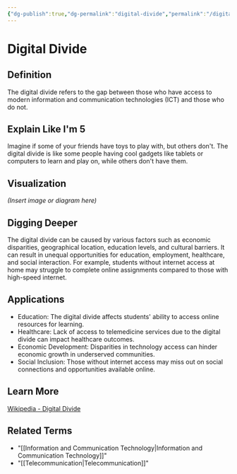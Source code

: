 ```yaml
---
{"dg-publish":true,"dg-permalink":"digital-divide","permalink":"/digital-divide/","title":"Digital Divide","tags":["technology","access","digital-divide"],"created":"2025-08-23","updated":"2025-08-24"}
---
```


# Digital Divide

## **Definition**  
The digital divide refers to the gap between those who have access to modern information and communication technologies (ICT) and those who do not.

## **Explain Like I'm 5**  
Imagine if some of your friends have toys to play with, but others don't. The digital divide is like some people having cool gadgets like tablets or computers to learn and play on, while others don't have them.

## **Visualization**  
*(Insert image or diagram here)*

## **Digging Deeper**
The digital divide can be caused by various factors such as economic disparities, geographical location, education levels, and cultural barriers. It can result in unequal opportunities for education, employment, healthcare, and social interaction. For example, students without internet access at home may struggle to complete online assignments compared to those with high-speed internet.

## **Applications**  
- Education: The digital divide affects students' ability to access online resources for learning.
- Healthcare: Lack of access to telemedicine services due to the digital divide can impact healthcare outcomes.
- Economic Development: Disparities in technology access can hinder economic growth in underserved communities.
- Social Inclusion: Those without internet access may miss out on social connections and opportunities available online.

## **Learn More**  
[Wikipedia - Digital Divide](https://en.wikipedia.org/wiki/Digital_divide)

## **Related Terms**  
- "[[Information and Communication Technology\|Information and Communication Technology]]"
- "[[Telecommunication\|Telecommunication]]"